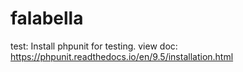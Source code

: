 # falabella
test: Install phpunit for testing.
view doc: https://phpunit.readthedocs.io/en/9.5/installation.html

